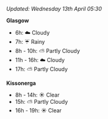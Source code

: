 *Updated: Wednesday 13th April 05:30*

**Glasgow**

* 6h: :cloud: Cloudy
* 7h: :umbrella: Rainy
* 8h - 10h: :partly_sunny: Partly Cloudy
* 11h - 16h: :cloud: Cloudy
* 17h: :partly_sunny: Partly Cloudy

**Kissonerga**

* 8h - 14h: :sunny: Clear
* 15h: :partly_sunny: Partly Cloudy
* 16h - 19h: :sunny: Clear
